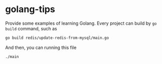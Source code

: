 # golang-tips

Provide some examples of learning Golang.
Every project can build by `go build` command, such as
```bash
go build redis/update-redis-from-mysql/main.go
```
And then, you can running this file
```bash
./main
```